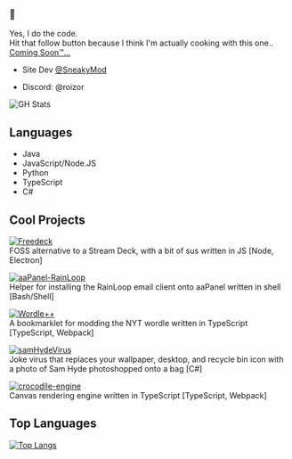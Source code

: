 
### :wave:
Yes, I do the code.  
Hit that follow button because I think I'm actually cooking with this one..  
[Coming Soon:tm:...](https://github.com/SneakyMod)
- Site Dev [@SneakyMod](https://github.com/sneakymod)

- Discord: @roizor

![GH Stats](https://github-readme-stats.vercel.app/api?username=roizor)


## Languages
- Java
- JavaScript/Node.JS
- Python
- TypeScript
- C#

## Cool Projects
[![Freedeck](https://github-readme-stats.vercel.app/api/pin/?username=freedeck&repo=freedeck)](https://github.com/Freedeck/Freedeck)  
FOSS alternative to a Stream Deck, with a bit of sus written in JS [Node, Electron]  

[![aaPanel-RainLoop](https://github-readme-stats.vercel.app/api/pin/?username=roizor&repo=aaPanel-RainLoop)](https://github.com/roizor/aaPanel-RainLoop)  
Helper for installing the RainLoop email client onto aaPanel written in shell [Bash/Shell]  

[![Wordle++](https://github-readme-stats.vercel.app/api/pin/?username=roizor&repo=wordle-plus-plus)](https://github.com/roizor/wordle-plus-plus)  
A bookmarklet for modding the NYT wordle written in TypeScript [TypeScript, Webpack]  

[![samHydeVirus](https://github-readme-stats.vercel.app/api/pin/?username=roizor&repo=samHydeVirus)](https://github.com/roizor/samHydeVirus)   
Joke virus that replaces your wallpaper, desktop, and recycle bin icon with a photo of Sam Hyde photoshopped onto a bag [C#]  

[![crocodile-engine](https://github-readme-stats.vercel.app/api/pin/?username=roizor&repo=crocodile-engine)](https://github.com/roizor/crocodile-engine)   
Canvas rendering engine written in TypeScript [TypeScript, Webpack]  

## Top Languages
[![Top Langs](https://github-readme-stats.vercel.app/api/top-langs/?username=Roizor)](https://github.com/anuraghazra/github-readme-stats)
